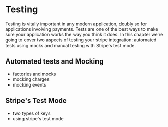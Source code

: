 # Testing

Testing is vitally important in any modern application, doubly so for applications involving payments. Tests are one of the best ways to make sure your application works the way you think it does. In this chapter we're going to cover two aspects of testing your stripe integration: automated tests using mocks and manual testing with Stripe's test mode.

## Automated tests and Mocking

* factories and mocks
* mocking charges
* mocking events

## Stripe's Test Mode

* two types of keys
* using stripe's test mode